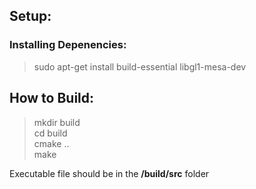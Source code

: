 ## Setup:  
### Installing Depenencies:  
>sudo apt-get install build-essential libgl1-mesa-dev  
  
## How to Build:  
>mkdir build  
>cd build  
>cmake ..  
>make  

Executable file should be in the **/build/src** folder  

